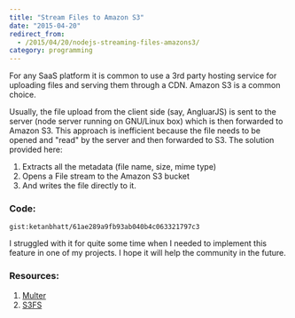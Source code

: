 ```yaml
---
title: "Stream Files to Amazon S3"
date: "2015-04-20"
redirect_from:
  - /2015/04/20/nodejs-streaming-files-amazons3/
category: programming
---
```


For any SaaS platform it is common to use a 3rd party hosting service for uploading files and serving them through a CDN. Amazon S3 is a common choice.

Usually, the file upload from the client side (say, AngluarJS) is sent to the server (node server running on GNU/Linux box) which is then forwarded to Amazon S3. This approach is inefficient because the file needs to be opened and "read" by the server and then forwarded to S3. The solution provided here:

1. Extracts all the metadata (file name, size, mime type)
2. Opens a File stream to the Amazon S3 bucket
3. And writes the file directly to it.

### Code:

`gist:ketanbhatt/61ae289a9fb93ab040b4c063321797c3`

I struggled with it for quite some time when I needed to implement this feature in one of my projects. I hope it will help the community in the future.

### Resources:

1. [Multer](https://www.npmjs.com/package/multer)
2. [S3FS](https://github.com/RiptideCloud/s3fs)
